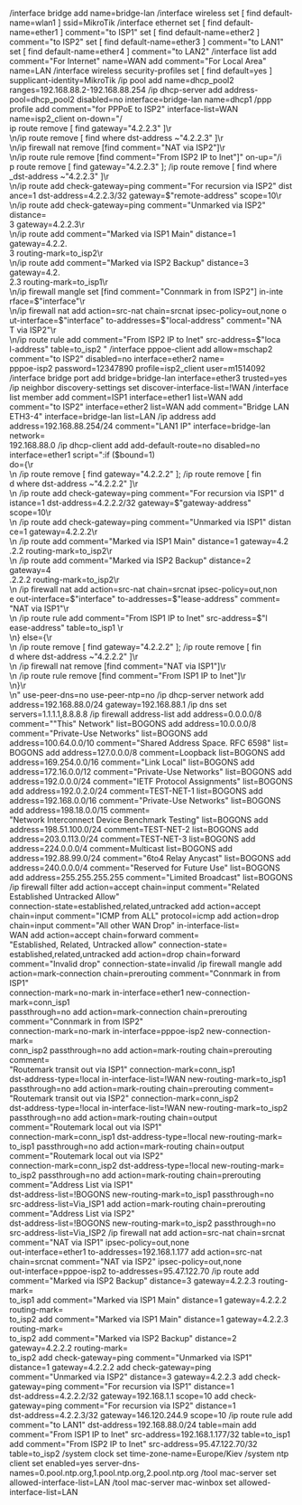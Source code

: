 /interface bridge
add name=bridge-lan
/interface wireless
set [ find default-name=wlan1 ] ssid=MikroTik
/interface ethernet
set [ find default-name=ether1 ] comment="to ISP1"
set [ find default-name=ether2 ] comment="to ISP2"
set [ find default-name=ether3 ] comment="to LAN1"
set [ find default-name=ether4 ] comment="to LAN2"
/interface list
add comment="For Internet" name=WAN
add comment="For Local Area" name=LAN
/interface wireless security-profiles
set [ find default=yes ] supplicant-identity=MikroTik
/ip pool
add name=dhcp_pool2 ranges=192.168.88.2-192.168.88.254
/ip dhcp-server
add address-pool=dhcp_pool2 disabled=no interface=bridge-lan name=dhcp1
/ppp profile
add comment="for PPPoE to ISP2" interface-list=WAN name=isp2_client on-down="/\
    ip route remove [ find gateway=\"4.2.2.3\" ]\r\
    \n/ip route remove [ find where dst-address ~\"4.2.2.3\" ]\r\
    \n/ip firewall nat remove  [find comment=\"NAT via ISP2\"]\r\
    \n/ip route rule remove [find comment=\"From ISP2 IP to Inet\"]" on-up="/i\
    p route remove [ find gateway=\"4.2.2.3\" ]; /ip route remove [ find where\
    \_dst-address ~\"4.2.2.3\" ]\r\
    \n/ip route add check-gateway=ping comment=\"For recursion via ISP2\" dist\
    ance=1 dst-address=4.2.2.3/32 gateway=\$\"remote-address\" scope=10\r\
    \n/ip route add check-gateway=ping comment=\"Unmarked via ISP2\" distance=\
    3 gateway=4.2.2.3\r\
    \n/ip route add comment=\"Marked via ISP1 Main\" distance=1 gateway=4.2.2.\
    3 routing-mark=to_isp2\r\
    \n/ip route add comment=\"Marked via ISP2 Backup\" distance=3 gateway=4.2.\
    2.3 routing-mark=to_isp1\r\
    \n/ip firewall mangle set [find comment=\"Connmark in from ISP2\"] in-inte\
    rface=\$\"interface\"\r\
    \n/ip firewall nat add action=src-nat chain=srcnat ipsec-policy=out,none o\
    ut-interface=\$\"interface\" to-addresses=\$\"local-address\" comment=\"NA\
    T via ISP2\"\r\
    \n/ip route rule add comment=\"From ISP2 IP to Inet\" src-address=\$\"loca\
    l-address\" table=to_isp2 "
/interface pppoe-client
add allow=mschap2 comment="to ISP2" disabled=no interface=ether2 name=\
    pppoe-isp2 password=12347890 profile=isp2_client user=m1514092
/interface bridge port
add bridge=bridge-lan interface=ether3 trusted=yes
/ip neighbor discovery-settings
set discover-interface-list=!WAN
/interface list member
add comment=ISP1 interface=ether1 list=WAN
add comment="to ISP2" interface=ether2 list=WAN
add comment="Bridge LAN ETH3-4" interface=bridge-lan list=LAN
/ip address
add address=192.168.88.254/24 comment="LAN1 IP" interface=bridge-lan network=\
    192.168.88.0
/ip dhcp-client
add add-default-route=no disabled=no interface=ether1 script=":if (\$bound=1) \
    do={\r\
    \n   /ip route remove [ find gateway=\"4.2.2.2\" ]; /ip route remove [ fin\
    d where dst-address ~\"4.2.2.2\" ]\r\
    \n   /ip route add check-gateway=ping comment=\"For recursion via ISP1\" d\
    istance=1 dst-address=4.2.2.2/32 gateway=\$\"gateway-address\" scope=10\r\
    \n   /ip route add check-gateway=ping comment=\"Unmarked via ISP1\" distan\
    ce=1 gateway=4.2.2.2\r\
    \n   /ip route add comment=\"Marked via ISP1 Main\" distance=1 gateway=4.2\
    .2.2 routing-mark=to_isp2\r\
    \n   /ip route add comment=\"Marked via ISP2 Backup\" distance=2 gateway=4\
    .2.2.2 routing-mark=to_isp2\r\
    \n   /ip firewall nat add action=src-nat chain=srcnat ipsec-policy=out,non\
    e out-interface=\$\"interface\" to-addresses=\$\"lease-address\" comment=\
    \"NAT via ISP1\"\r\
    \n   /ip route rule add comment=\"From ISP1 IP to Inet\" src-address=\$\"l\
    ease-address\" table=to_isp1 \r\
    \n} else={\r\
    \n   /ip route remove [ find gateway=\"4.2.2.2\" ]; /ip route remove [ fin\
    d where dst-address ~\"4.2.2.2\" ]\r\
    \n   /ip firewall nat remove  [find comment=\"NAT via ISP1\"]\r\
    \n   /ip route rule remove [find comment=\"From ISP1 IP to Inet\"]\r\
    \n}\r\
    \n" use-peer-dns=no use-peer-ntp=no
/ip dhcp-server network
add address=192.168.88.0/24 gateway=192.168.88.1
/ip dns
set servers=1.1.1.1,8.8.8.8
/ip firewall address-list
add address=0.0.0.0/8 comment="\"This\" Network" list=BOGONS
add address=10.0.0.0/8 comment="Private-Use Networks" list=BOGONS
add address=100.64.0.0/10 comment="Shared Address Space. RFC 6598" list=\
    BOGONS
add address=127.0.0.0/8 comment=Loopback list=BOGONS
add address=169.254.0.0/16 comment="Link Local" list=BOGONS
add address=172.16.0.0/12 comment="Private-Use Networks" list=BOGONS
add address=192.0.0.0/24 comment="IETF Protocol Assignments" list=BOGONS
add address=192.0.2.0/24 comment=TEST-NET-1 list=BOGONS
add address=192.168.0.0/16 comment="Private-Use Networks" list=BOGONS
add address=198.18.0.0/15 comment=\
    "Network Interconnect Device Benchmark Testing" list=BOGONS
add address=198.51.100.0/24 comment=TEST-NET-2 list=BOGONS
add address=203.0.113.0/24 comment=TEST-NET-3 list=BOGONS
add address=224.0.0.0/4 comment=Multicast list=BOGONS
add address=192.88.99.0/24 comment="6to4 Relay Anycast" list=BOGONS
add address=240.0.0.0/4 comment="Reserved for Future Use" list=BOGONS
add address=255.255.255.255 comment="Limited Broadcast" list=BOGONS
/ip firewall filter
add action=accept chain=input comment="Related Established Untracked Allow" \
    connection-state=established,related,untracked
add action=accept chain=input comment="ICMP from ALL" protocol=icmp
add action=drop chain=input comment="All other WAN Drop" in-interface-list=\
    WAN
add action=accept chain=forward comment=\
    "Established, Related, Untracked allow" connection-state=\
    established,related,untracked
add action=drop chain=forward comment="Invalid drop" connection-state=invalid
/ip firewall mangle
add action=mark-connection chain=prerouting comment="Connmark in from ISP1" \
    connection-mark=no-mark in-interface=ether1 new-connection-mark=conn_isp1 \
    passthrough=no
add action=mark-connection chain=prerouting comment="Connmark in from ISP2" \
    connection-mark=no-mark in-interface=pppoe-isp2 new-connection-mark=\
    conn_isp2 passthrough=no
add action=mark-routing chain=prerouting comment=\
    "Routemark transit out via ISP1" connection-mark=conn_isp1 \
    dst-address-type=!local in-interface-list=!WAN new-routing-mark=to_isp1 \
    passthrough=no
add action=mark-routing chain=prerouting comment=\
    "Routemark transit out via ISP2" connection-mark=conn_isp2 \
    dst-address-type=!local in-interface-list=!WAN new-routing-mark=to_isp2 \
    passthrough=no
add action=mark-routing chain=output comment="Routemark local out via ISP1" \
    connection-mark=conn_isp1 dst-address-type=!local new-routing-mark=\
    to_isp1 passthrough=no
add action=mark-routing chain=output comment="Routemark local out via ISP2" \
    connection-mark=conn_isp2 dst-address-type=!local new-routing-mark=\
    to_isp2 passthrough=no
add action=mark-routing chain=prerouting comment="Address List via ISP1" \
    dst-address-list=!BOGONS new-routing-mark=to_isp1 passthrough=no \
    src-address-list=Via_ISP1
add action=mark-routing chain=prerouting comment="Address List via ISP2" \
    dst-address-list=!BOGONS new-routing-mark=to_isp2 passthrough=no \
    src-address-list=Via_ISP2
/ip firewall nat
add action=src-nat chain=srcnat comment="NAT via ISP1" ipsec-policy=out,none \
    out-interface=ether1 to-addresses=192.168.1.177
add action=src-nat chain=srcnat comment="NAT via ISP2" ipsec-policy=out,none \
    out-interface=pppoe-isp2 to-addresses=95.47.122.70
/ip route
add comment="Marked via ISP2 Backup" distance=3 gateway=4.2.2.3 routing-mark=\
    to_isp1
add comment="Marked via ISP1 Main" distance=1 gateway=4.2.2.2 routing-mark=\
    to_isp2
add comment="Marked via ISP1 Main" distance=1 gateway=4.2.2.3 routing-mark=\
    to_isp2
add comment="Marked via ISP2 Backup" distance=2 gateway=4.2.2.2 routing-mark=\
    to_isp2
add check-gateway=ping comment="Unmarked via ISP1" distance=1 gateway=4.2.2.2
add check-gateway=ping comment="Unmarked via ISP2" distance=3 gateway=4.2.2.3
add check-gateway=ping comment="For recursion via ISP1" distance=1 \
    dst-address=4.2.2.2/32 gateway=192.168.1.1 scope=10
add check-gateway=ping comment="For recursion via ISP2" distance=1 \
    dst-address=4.2.2.3/32 gateway=146.120.244.9 scope=10
/ip route rule
add comment="to LAN1" dst-address=192.168.88.0/24 table=main
add comment="From ISP1 IP to Inet" src-address=192.168.1.177/32 table=to_isp1
add comment="From ISP2 IP to Inet" src-address=95.47.122.70/32 table=to_isp2
/system clock
set time-zone-name=Europe/Kiev
/system ntp client
set enabled=yes server-dns-names=0.pool.ntp.org,1.pool.ntp.org,2.pool.ntp.org
/tool mac-server
set allowed-interface-list=LAN
/tool mac-server mac-winbox
set allowed-interface-list=LAN
